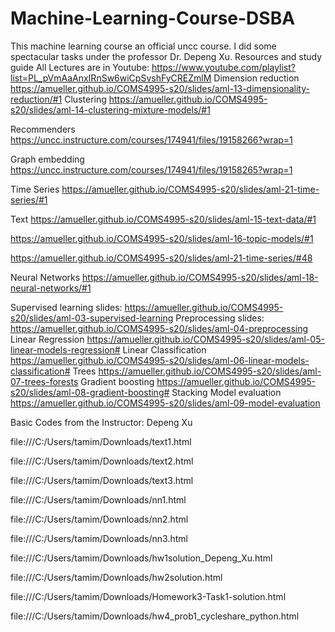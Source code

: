 # Machine-Learning-Course-DSBA
This machine learning course an official uncc course. I did some spectacular tasks under the professor Dr. Depeng Xu.
Resources and study guide
All Lectures are in Youtube: https://www.youtube.com/playlist?list=PL_pVmAaAnxIRnSw6wiCpSvshFyCREZmlM
Dimension reduction
https://amueller.github.io/COMS4995-s20/slides/aml-13-dimensionality-reduction/#1
Clustering
https://amueller.github.io/COMS4995-s20/slides/aml-14-clustering-mixture-models/#1

Recommenders
https://uncc.instructure.com/courses/174941/files/19158266?wrap=1

Graph embedding
https://uncc.instructure.com/courses/174941/files/19158265?wrap=1

Time Series
https://amueller.github.io/COMS4995-s20/slides/aml-21-time-series/#1

Text
https://amueller.github.io/COMS4995-s20/slides/aml-15-text-data/#1

https://amueller.github.io/COMS4995-s20/slides/aml-16-topic-models/#1

https://amueller.github.io/COMS4995-s20/slides/aml-21-time-series/#48

Neural Networks
https://amueller.github.io/COMS4995-s20/slides/aml-18-neural-networks/#1

Supervised learning
slides: https://amueller.github.io/COMS4995-s20/slides/aml-03-supervised-learning
Preprocessing
slides: https://amueller.github.io/COMS4995-s20/slides/aml-04-preprocessing
Linear Regression
https://amueller.github.io/COMS4995-s20/slides/aml-05-linear-models-regression#
Linear Classification
https://amueller.github.io/COMS4995-s20/slides/aml-06-linear-models-classification#
Trees 
https://amueller.github.io/COMS4995-s20/slides/aml-07-trees-forests
Gradient boosting
https://amueller.github.io/COMS4995-s20/slides/aml-08-gradient-boosting#
Stacking
Model evaluation 
https://amueller.github.io/COMS4995-s20/slides/aml-09-model-evaluation

Basic Codes from the Instructor: Depeng Xu

file:///C:/Users/tamim/Downloads/text1.html 

file:///C:/Users/tamim/Downloads/text2.html

file:///C:/Users/tamim/Downloads/text3.html

file:///C:/Users/tamim/Downloads/nn1.html

file:///C:/Users/tamim/Downloads/nn2.html

file:///C:/Users/tamim/Downloads/nn3.html

file:///C:/Users/tamim/Downloads/hw1solution_Depeng_Xu.html

file:///C:/Users/tamim/Downloads/hw2solution.html

file:///C:/Users/tamim/Downloads/Homework3-Task1-solution.html

file:///C:/Users/tamim/Downloads/hw4_prob1_cycleshare_python.html

